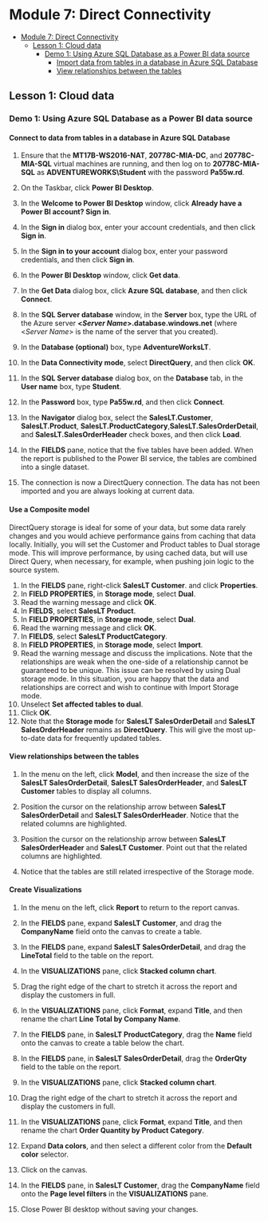 # Module 7: Direct Connectivity

- [Module 7: Direct Connectivity](#module-7-direct-connectivity)
  - [Lesson 1: Cloud data](#lesson-1-cloud-data)
    - [Demo 1: Using Azure SQL Database as a Power BI data source](#demo-1-using-azure-sql-database-as-a-power-bi-data-source)
      - [Import data from tables in a database in Azure SQL Database](#import-data-from-tables-in-a-database-in-azure-sql-database)
      - [View relationships between the tables](#view-relationships-between-the-tables)


## Lesson 1: Cloud data

### Demo 1: Using Azure SQL Database as a Power BI data source

#### Connect to data from tables in a database in Azure SQL Database

1. Ensure that the **MT17B-WS2016-NAT**, **20778C-MIA-DC**, and **20778C-MIA-SQL** virtual machines are running, and then log on to **20778C-MIA-SQL** as **ADVENTUREWORKS\\Student** with the password **Pa55w.rd**.

2. On the Taskbar, click **Power BI Desktop**.

3. In the **Welcome to Power BI Desktop** window, click **Already have a Power BI account? Sign in**.

4. In the **Sign in** dialog box, enter your account credentials, and then click **Sign in**.

5. In the **Sign in to your account** dialog box, enter your password credentials, and then click **Sign in**.

6. In the **Power BI Desktop** window, click **Get data**.

7. In the **Get Data** dialog box, click **Azure SQL database**, and then click **Connect**.

8. In the **SQL Server database** window, in the **Server** box, type the URL of the Azure server **\<*Server Name*\>.database.windows.net** (where \<*Server Name*\> is the name of the server that you created).

9. In the **Database (optional)** box, type **AdventureWorksLT**.
10. In the **Data Connectivity mode**, select **DirectQuery**, and then click **OK**.

11. In the **SQL Server database** dialog box, on the **Database** tab, in the **User name** box, type **Student**.

12. In the **Password** box, type **Pa55w.rd**, and then click **Connect**.

13. In the **Navigator** dialog box, select the **SalesLT.Customer**, **SalesLT.Product**, **SalesLT.ProductCategory**,**SalesLT.SalesOrderDetail**, and **SalesLT.SalesOrderHeader** check boxes, and then click **Load**.

14. In the **FIELDS** pane, notice that the five tables have been added. When the report is published to the Power BI service, the tables are combined into a single dataset.
15. The connection is now a DirectQuery connection. The data has not been imported and you are always looking at current data.

#### Use a Composite model

DirectQuery storage is ideal for some of your data, but some data rarely changes and you would achieve performance gains from caching that data locally. Initially, you will set the Customer and Product tables to Dual storage mode. This will improve performance, by using cached data, but will use Direct Query, when necessary, for example, when pushing join logic to the source system.

1. In the **FIELDS** pane, right-click **SalesLT Customer**. and click **Properties**.
1. In **FIELD PROPERTIES**, in **Storage mode**, select **Dual**.
1. Read the warning message and click **OK**.
1. In **FIELDS**, select **SalesLT Product**.
1. In **FIELD PROPERTIES**, in **Storage mode**, select **Dual**.
1. Read the warning message and click **OK**.
1. In **FIELDS**, select **SalesLT ProductCategory**.
1. In **FIELD PROPERTIES**, in **Storage mode**, select **Import**.
1. Read the warning message and discuss the implications. Note that the relationships are weak when the one-side of a relationship cannot be guaranteed to be unique. This issue can be resolved by using Dual storage mode. In this situation, you are happy that the data and relationships are correct and wish to continue with Import Storage mode.
1. Unselect **Set affected tables to dual**.
1. Click **OK**.
1. Note that the **Storage mode** for **SalesLT SalesOrderDetail** and **SalesLT SalesOrderHeader** remains as **DirectQuery**. This will give the most up-to-date data for frequently updated tables.

#### View relationships between the tables

1. In the menu on the left, click **Model**, and then increase the size of the **SalesLT SalesOrderDetail**, **SalesLT SalesOrderHeader**, and **SalesLT Customer** tables to display all columns.

2. Position the cursor on the relationship arrow between **SalesLT SalesOrderDetail** and **SalesLT SalesOrderHeader**. Notice that the related columns are highlighted.

3. Position the cursor on the relationship arrow between **SalesLT SalesOrderHeader** and **SalesLT Customer**. Point out that the related columns are highlighted.
1. Notice that the tables are still related irrespective of the Storage mode.

#### Create Visualizations

1. In the menu on the left, click **Report** to return to the report canvas.

1. In the **FIELDS** pane, expand **SalesLT Customer**, and drag the **CompanyName** field onto the canvas to create a table.

1. In the **FIELDS** pane, expand **SalesLT SalesOrderDetail**, and drag the **LineTotal** field to the table on the report.

1. In the **VISUALIZATIONS** pane, click **Stacked column chart**.

1. Drag the right edge of the chart to stretch it across the report and display the customers in full.

1. In the **VISUALIZATIONS** pane, click **Format**, expand **Title**, and then rename the chart **Line Total by Company Name**.

1. In the **FIELDS** pane, in **SalesLT ProductCategory**, drag the **Name** field onto the canvas to create a table below the chart.

1. In the **FIELDS** pane, in **SalesLT SalesOrderDetail**, drag the **OrderQty** field to the table on the report.

1. In the **VISUALIZATIONS** pane, click **Stacked column chart**.

1. Drag the right edge of the chart to stretch it across the report and display the customers in full.

1. In the **VISUALIZATIONS** pane, click **Format**, expand **Title**, and then rename the chart **Order Quantity by Product Category**.

1. Expand **Data colors**, and then select a different color from the **Default color** selector.

1. Click on the canvas.

1. In the **FIELDS** pane, in **SalesLT Customer**, drag the **CompanyName** field onto the **Page level filters** in the **VISUALIZATIONS** pane.

1. Close Power BI desktop without saving your changes.
